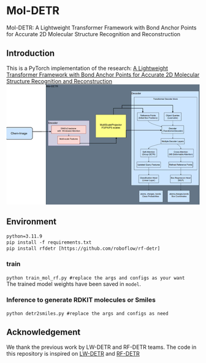 # Mol-DETR
Mol-DETR: A Lightweight Transformer Framework with Bond Anchor Points for Accurate 2D Molecular Structure Recognition and Reconstruction

## Introduction
This is a PyTorch implementation of the research: [A Lightweight Transformer Framework with Bond Anchor Points for Accurate 2D Molecular Structure Recognition and Reconstruction](https://github.com/ksubowu/moldetr/blob/master/moldetr_git.png)
![Graph abstract](https://github.com/ksubowu/moldetr/blob/master/image/Graphical%20abstract.png) 

## Environment
```
python=3.11.9
pip install -f requirements.txt
pip install rfdetr [https://github.com/roboflow/rf-detr]
```

### train 
`python train_mol_rf.py #replace the args and configs as your want` </br>
The trained model weights have been saved in `model`. </br>
### Inference to generate RDKIT molecules or Smiles
`python detr2smiles.py #replace the args and configs as need` </br>


## Acknowledgement
We thank the previous work by LW-DETR and RF-DETR teams. The code in this repository is inspired on [LW-DETR](https://github.com/Atten4Vis/LW-DETR) and [RF-DETR](https://github.com/roboflow/rf-detr)